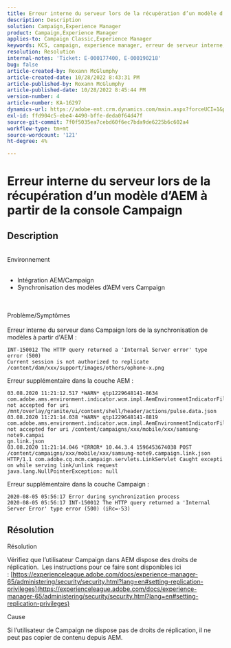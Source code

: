 ```yaml
---
title: Erreur interne du serveur lors de la récupération d’un modèle d’AEM à partir de la console Campaign
description: Description
solution: Campaign,Experience Manager
product: Campaign,Experience Manager
applies-to: Campaign Classic,Experience Manager
keywords: KCS, campaign, experience manager, erreur de serveur interne, 500
resolution: Resolution
internal-notes: 'Ticket: E-000177400, E-000190218'
bug: false
article-created-by: Roxann McGlumphy
article-created-date: 10/28/2022 8:43:31 PM
article-published-by: Roxann McGlumphy
article-published-date: 10/28/2022 8:45:44 PM
version-number: 4
article-number: KA-16297
dynamics-url: https://adobe-ent.crm.dynamics.com/main.aspx?forceUCI=1&pagetype=entityrecord&etn=knowledgearticle&id=c000ad2d-0157-ed11-bba2-6045bd006b25
exl-id: ffd904c5-ebe4-4490-bffe-deda0f64d47f
source-git-commit: 7f0f5035ea7cebd60f6ec7bda9de6225b6c602a4
workflow-type: tm+mt
source-wordcount: '121'
ht-degree: 4%

---
```


# Erreur interne du serveur lors de la récupération d’un modèle d’AEM à partir de la console Campaign

## Description

<br>Environnement<br><br>
- Intégration AEM/Campaign
- Synchronisation des modèles d’AEM vers Campaign

<br><br>Problème/Symptômes<br><br>
Erreur interne du serveur dans Campaign lors de la synchronisation de modèles à partir d&#39;AEM :


```
INT-150012 The HTTP query returned a 'Internal Server error' type error (500)
Current session is not authorized to replicate /content/dam/xxx/support/images/others/ophone-x.png
```


Erreur supplémentaire dans la couche AEM :


```
03.08.2020 11:21:12.517 *WARN* qtp1229648141-8634 com.adobe.ams.environment.indicator.wcm.impl.AemEnvironmentIndicatorFilter not accepted for uri /mnt/overlay/granite/ui/content/shell/header/actions/pulse.data.json
03.08.2020 11:21:14.038 *WARN* qtp1229648141-8819 com.adobe.ams.environment.indicator.wcm.impl.AemEnvironmentIndicatorFilter not accepted for uri /content/campaigns/xxx/mobile/xxx/samsung-note9.campai
gn.link.json
03.08.2020 11:21:14.046 *ERROR* 10.44.3.4 1596453674038 POST /content/campaigns/xxx/mobile/xxx/samsung-note9.campaign.link.json HTTP/1.1 com.adobe.cq.mcm.campaign.servlets.LinkServlet Caught excepti
on while serving link/unlink request
java.lang.NullPointerException: null
```


Erreur supplémentaire dans la couche Campaign :


```
2020-08-05 05:56:17 Error during synchronization process
2020-08-05 05:56:17 INT-150012 The HTTP query returned a 'Internal Server Error' type error (500) (iRc=-53)
```





## Résolution


Résolution

Vérifiez que l’utilisateur Campaign dans AEM dispose des droits de réplication.  Les instructions pour ce faire sont disponibles ici : [https://experienceleague.adobe.com/docs/experience-manager-65/administering/security/security.html?lang=en#setting-replication-privileges](https://experienceleague.adobe.com/docs/experience-manager-65/administering/security/security.html?lang=en#setting-replication-privileges)

Cause

Si l’utilisateur de Campaign ne dispose pas de droits de réplication, il ne peut pas copier de contenu depuis AEM.
